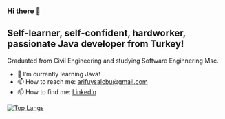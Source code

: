 ### Hi there 👋

Self-learner, self-confident, hardworker, passionate Java developer from Turkey!
--
Graduated from Civil Engineering and studying Software Enginnering Msc.


- 🌱 I’m currently learning Java!
- 📫 How to reach me: arifuysalcbu@gmail.com
- 📫 How to find me: 
 [LinkedIn](https://www.linkedin.com/in/arifuysall/)

[![Top Langs](https://github-readme-stats.vercel.app/api/top-langs/?username=arifuysall)](https://github.com/arifuysall/github-readme-stats)
